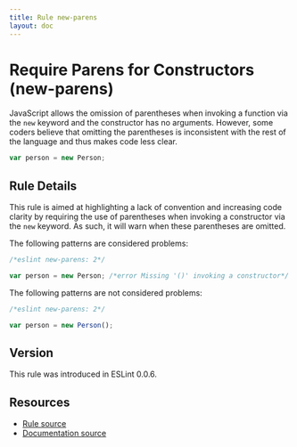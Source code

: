 ```yaml
---
title: Rule new-parens
layout: doc
---
```

<!-- Note: No pull requests accepted for this file. See README.md in the root directory for details. -->
# Require Parens for Constructors (new-parens)

JavaScript allows the omission of parentheses when invoking a function via the `new` keyword and the constructor has no arguments. However, some coders believe that omitting the parentheses is inconsistent with the rest of the language and thus makes code less clear.

```js
var person = new Person;
```

## Rule Details

This rule is aimed at highlighting a lack of convention and increasing code clarity by requiring the use of parentheses when invoking a constructor via the `new` keyword. As such, it will warn when these parentheses are omitted.

The following patterns are considered problems:

```js
/*eslint new-parens: 2*/

var person = new Person; /*error Missing '()' invoking a constructor*/
```

The following patterns are not considered problems:

```js
/*eslint new-parens: 2*/

var person = new Person();
```

## Version

This rule was introduced in ESLint 0.0.6.

## Resources

* [Rule source](https://github.com/eslint/eslint/tree/master/lib/rules/new-parens.js)
* [Documentation source](https://github.com/eslint/eslint/tree/master/docs/rules/new-parens.md)

